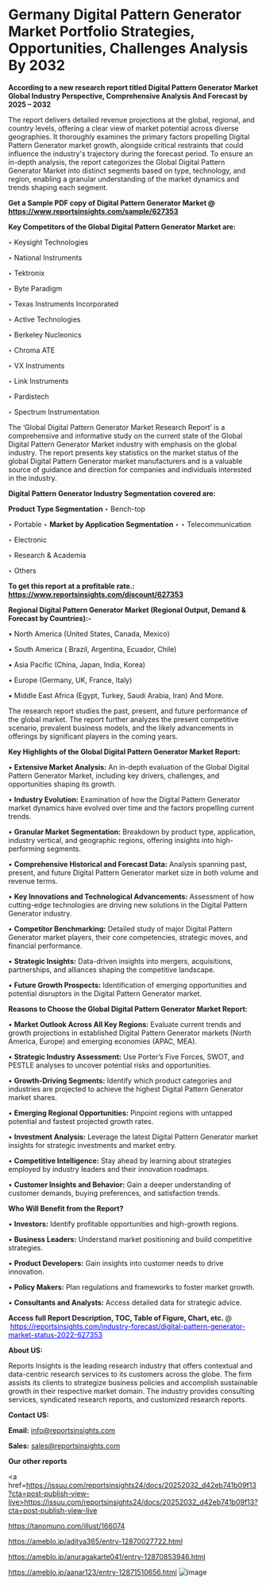 # Germany Digital Pattern Generator Market Portfolio Strategies, Opportunities, Challenges Analysis By 2032

<strong>According to a new research report titled Digital Pattern Generator Market Global Industry Perspective, Comprehensive Analysis And Forecast by 2025 – 2032</strong>

The report delivers detailed revenue projections at the global, regional, and country levels, offering a clear view of market potential across diverse geographies. It thoroughly examines the primary factors propelling Digital Pattern Generator market growth, alongside critical restraints that could influence the industry's trajectory during the forecast period. To ensure an in-depth analysis, the report categorizes the Global Digital Pattern Generator Market into distinct segments based on type, technology, and region, enabling a granular understanding of the market dynamics and trends shaping each segment.

<strong>Get a Sample PDF copy of Digital Pattern Generator Market </strong><strong>@<a href=https://www.reportsinsights.com/sample/627353 style=color:#0000ff;> https://www.reportsinsights.com/sample/627353</a></strong></font>

<strong>Key Competitors of the Global Digital Pattern Generator Market are:</strong>

‣ Keysight Technologies

‣ National Instruments

‣ Tektronix

‣ Byte Paradigm

‣ Texas Instruments Incorporated

‣ Active Technologies

‣ Berkeley Nucleonics

‣ Chroma ATE

‣ VX Instruments

‣ Link Instruments

‣ Pardistech

‣ Spectrum Instrumentation

The ‘Global Digital Pattern Generator Market Research Report’ is a comprehensive and informative study on the current state of the Global Digital Pattern Generator Market industry with emphasis on the global industry. The report presents key statistics on the market status of the global Digital Pattern Generator market manufacturers and is a valuable source of guidance and direction for companies and individuals interested in the industry.

<strong>Digital Pattern Generator Industry Segmentation covered are:</strong>

<strong>Product Type Segmentation</strong>
‣
Bench-top

‣ Portable
‣ 
<strong>Market by Application Segmentation</strong>
‣
‣  Telecommunication

‣ Electronic

‣ Research & Academia

‣ Others

<strong>To get this report at a profitable rate.: <a href=https://www.reportsinsights.com/discount/627353 style=color:#0000ff;>https://www.reportsinsights.com/discount/627353</a></strong></font>

<strong>Regional Digital Pattern Generator Market (Regional Output, Demand &amp; Forecast by Countries):-</strong>

• North America (United States, Canada, Mexico)

• South America ( Brazil, Argentina, Ecuador, Chile)

• Asia Pacific (China, Japan, India, Korea)

• Europe (Germany, UK, France, Italy)

• Middle East Africa (Egypt, Turkey, Saudi Arabia, Iran) And More.

The research report studies the past, present, and future performance of the global market. The report further analyzes the present competitive scenario, prevalent business models, and the likely advancements in offerings by significant players in the coming years.

<strong>Key Highlights of the Global Digital Pattern Generator Market Report:</strong>

• <strong>Extensive Market Analysis:</strong> An in-depth evaluation of the Global Digital Pattern Generator Market, including key drivers, challenges, and opportunities shaping its growth.

• <strong>Industry Evolution:</strong> Examination of how the Digital Pattern Generator market dynamics have evolved over time and the factors propelling current trends.

• <strong>Granular Market Segmentation:</strong> Breakdown by product type, application, industry vertical, and geographic regions, offering insights into high-performing segments.

• <strong>Comprehensive Historical and Forecast Data:</strong> Analysis spanning past, present, and future Digital Pattern Generator market size in both volume and revenue terms.

• <strong>Key Innovations and Technological Advancements:</strong> Assessment of how cutting-edge technologies are driving new solutions in the Digital Pattern Generator industry.

• <strong>Competitor Benchmarking:</strong> Detailed study of major Digital Pattern Generator market players, their core competencies, strategic moves, and financial performance.

• <strong>Strategic Insights:</strong> Data-driven insights into mergers, acquisitions, partnerships, and alliances shaping the competitive landscape.

• <strong>Future Growth Prospects:</strong> Identification of emerging opportunities and potential disruptors in the Digital Pattern Generator market.

<strong>Reasons to Choose the Global Digital Pattern Generator Market Report:</strong>

• <strong>Market Outlook Across All Key Regions:</strong> Evaluate current trends and growth projections in established Digital Pattern Generator markets (North America, Europe) and emerging economies (APAC, MEA).

• <strong>Strategic Industry Assessment:</strong> Use Porter’s Five Forces, SWOT, and PESTLE analyses to uncover potential risks and opportunities.

• <strong>Growth-Driving Segments:</strong> Identify which product categories and industries are projected to achieve the highest Digital Pattern Generator market shares.

• <strong>Emerging Regional Opportunities:</strong> Pinpoint regions with untapped potential and fastest projected growth rates.

• <strong>Investment Analysis:</strong> Leverage the latest Digital Pattern Generator market insights for strategic investments and market entry.

• <strong>Competitive Intelligence:</strong> Stay ahead by learning about strategies employed by industry leaders and their innovation roadmaps.

• <strong>Customer Insights and Behavior:</strong> Gain a deeper understanding of customer demands, buying preferences, and satisfaction trends.

<strong>Who Will Benefit from the Report?</strong>

• <strong>Investors:</strong> Identify profitable opportunities and high-growth regions.

• <strong>Business Leaders:</strong> Understand market positioning and build competitive strategies.

• <strong>Product Developers:</strong> Gain insights into customer needs to drive innovation.

• <strong>Policy Makers:</strong> Plan regulations and frameworks to foster market growth.

• <strong>Consultants and Analysts:</strong> Access detailed data for strategic advice.
</ul>
<strong>Access full Report Description, TOC, Table of Figure, Chart, etc. </strong>@  <a href=https://reportsinsights.com/industry-forecast/digital-pattern-generator-market-status-2022-627353 style=color:#0000ff;>https://reportsinsights.com/industry-forecast/digital-pattern-generator-market-status-2022-627353</a></font>

<strong><strong>About US</strong>:</strong>

Reports Insights is the leading research industry that offers contextual and data-centric research services to its customers across the globe. The firm assists its clients to strategize business policies and accomplish sustainable growth in their respective market domain. The industry provides consulting services, syndicated research reports, and customized research reports.

<strong>Contact US:</strong>

<p class=""""><b>Email:</b> <a href=mailto:info@reportsinsights.com>info@reportsinsights.com</a></p>
<p class=""""><b>Sales:</b> <a href=mailto:sales@reportsinsights.com>sales@reportsinsights.com</a></p>

<strong>Our other reports</strong>

<a href=https://issuu.com/reportsinsights24/docs/20252032_d42eb741b09f13?cta=post-publish-view-live>https://issuu.com/reportsinsights24/docs/20252032_d42eb741b09f13?cta=post-publish-view-live</a>

<a href=https://tanomuno.com/illust/166074>https://tanomuno.com/illust/166074</a>

<a href=https://ameblo.jp/aditya365/entry-12870027722.html>https://ameblo.jp/aditya365/entry-12870027722.html</a>

<a href=https://ameblo.jp/anuragakarte041/entry-12870853946.html>https://ameblo.jp/anuragakarte041/entry-12870853946.html</a>

<a href=https://ameblo.jp/aanar123/entry-12871510656.html>https://ameblo.jp/aanar123/entry-12871510656.html</a>
![image](https://github.com/user-attachments/assets/087ddfe4-36b9-416c-ab21-d5c609fb0ceb)
